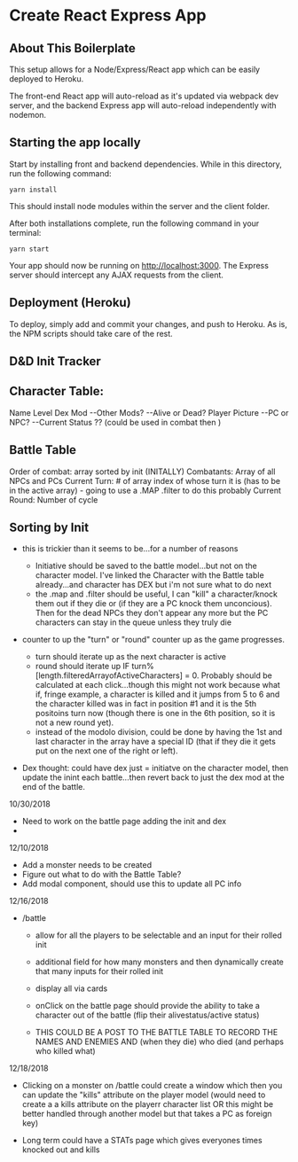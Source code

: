 # Create React Express App

## About This Boilerplate

This setup allows for a Node/Express/React app which can be easily deployed to Heroku.

The front-end React app will auto-reload as it's updated via webpack dev server, and the backend Express app will auto-reload independently with nodemon.

## Starting the app locally

Start by installing front and backend dependencies. While in this directory, run the following command:

```
yarn install
```

This should install node modules within the server and the client folder.

After both installations complete, run the following command in your terminal:

```
yarn start
```

Your app should now be running on <http://localhost:3000>. The Express server should intercept any AJAX requests from the client.

## Deployment (Heroku)

To deploy, simply add and commit your changes, and push to Heroku. As is, the NPM scripts should take care of the rest.


## D&D Init Tracker

## Character Table:

Name
Level 
Dex Mod
--Other Mods?
--Alive or Dead?
Player Picture 
--PC or NPC? 
--Current Status ?? (could be used in combat then )


## Battle Table
Order of combat: array sorted by init (INITALLY) 
Combatants: Array of all NPCs and PCs 
Current Turn: # of array index of whose turn it is (has to be in the active array) 
    - going to use a .MAP .filter to do this probably
Current Round: Number of cycle 


## Sorting by Init

* this is trickier than it seems to be...for a number of reasons
    * Initiative should be saved to the battle model...but not on the character model. I've linked the Character with the Battle table already...and character has DEX but i'm not sure what to do next
    * the .map and .filter should be useful, I can "kill" a character/knock them out if they die or (if they are a PC knock them unconcious). Then for the dead NPCs they don't appear any more but the PC characters can stay in the queue unless they truly die
    
* counter to up the "turn" or "round" counter up as the game progresses. 
    * turn should iterate up as the next character is active
    * round should iterate up IF turn%[length.filteredArrayofActiveCharacters] = 0. Probably should be calculated at each click...though this might not work
    because what if, fringe example, a character is killed and it jumps from 5 to 6 and the character killed was in fact in position #1 and it is the 5th positoins turn now (though there is one in the 6th position, so it is not a new round yet). 
    * instead of the modolo division, could be done by having the 1st and last character in the array have a special ID (that if they die it gets put on the next one of the right or left). 

* Dex thought: could have dex just = initiatve on the character model, then update the inint each battle...then revert back to just the dex mod at the end of the battle. 

10/30/2018

* Need to work on the battle page adding the init and dex
* 

12/10/2018

* Add a monster needs to be created
* Figure out what to do with the Battle Table? 
* Add modal component, should use this to update all PC info

12/16/2018 
* /battle
    * allow for all the players to be selectable and an input for their rolled init
    * additional field for how many monsters and then dynamically create that many inputs for their rolled init
    * display all via cards

    * onClick on the battle page should provide the ability to take a character out of the battle (flip their alivestatus/active status)
    * THIS COULD BE A POST TO THE BATTLE TABLE TO RECORD THE NAMES AND ENEMIES AND (when they die) who died (and perhaps who killed what)

12/18/2018

* Clicking on a monster on /battle could create a window which then you can update the "kills" attribute on the player model (would need to create a a kills attribute on the playerr character list OR this might be better handled through another model but that takes a PC as foreign key)

* Long term could have a STATs page which gives everyones times knocked out and kills

